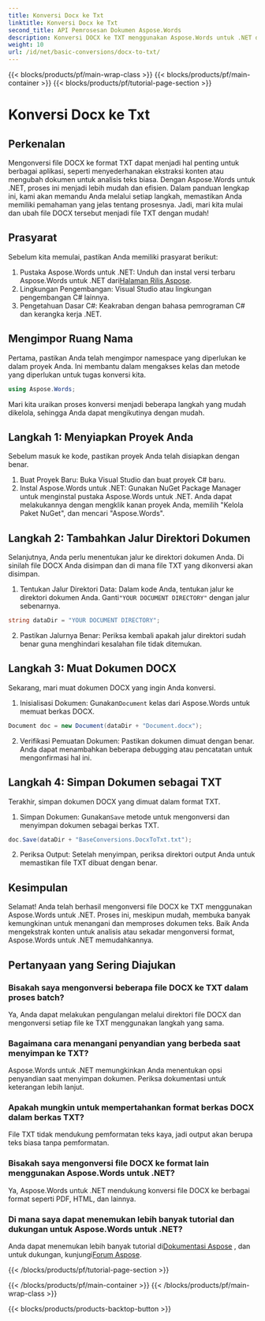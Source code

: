 ```yaml
---
title: Konversi Docx ke Txt
linktitle: Konversi Docx ke Txt
second_title: API Pemrosesan Dokumen Aspose.Words
description: Konversi DOCX ke TXT menggunakan Aspose.Words untuk .NET dengan panduan langkah demi langkah kami. Pelajari cara mengubah dokumen secara efisien dan mudah.
weight: 10
url: /id/net/basic-conversions/docx-to-txt/
---
```


{{< blocks/products/pf/main-wrap-class >}}
{{< blocks/products/pf/main-container >}}
{{< blocks/products/pf/tutorial-page-section >}}

# Konversi Docx ke Txt

## Perkenalan

Mengonversi file DOCX ke format TXT dapat menjadi hal penting untuk berbagai aplikasi, seperti menyederhanakan ekstraksi konten atau mengubah dokumen untuk analisis teks biasa. Dengan Aspose.Words untuk .NET, proses ini menjadi lebih mudah dan efisien. Dalam panduan lengkap ini, kami akan memandu Anda melalui setiap langkah, memastikan Anda memiliki pemahaman yang jelas tentang prosesnya. Jadi, mari kita mulai dan ubah file DOCX tersebut menjadi file TXT dengan mudah!

## Prasyarat

Sebelum kita memulai, pastikan Anda memiliki prasyarat berikut:

1.  Pustaka Aspose.Words untuk .NET: Unduh dan instal versi terbaru Aspose.Words untuk .NET dari[Halaman Rilis Aspose](https://releases.aspose.com/words/net/).
2. Lingkungan Pengembangan: Visual Studio atau lingkungan pengembangan C# lainnya.
3. Pengetahuan Dasar C#: Keakraban dengan bahasa pemrograman C# dan kerangka kerja .NET.

## Mengimpor Ruang Nama

Pertama, pastikan Anda telah mengimpor namespace yang diperlukan ke dalam proyek Anda. Ini membantu dalam mengakses kelas dan metode yang diperlukan untuk tugas konversi kita.

```csharp
using Aspose.Words;
```

Mari kita uraikan proses konversi menjadi beberapa langkah yang mudah dikelola, sehingga Anda dapat mengikutinya dengan mudah.

## Langkah 1: Menyiapkan Proyek Anda

Sebelum masuk ke kode, pastikan proyek Anda telah disiapkan dengan benar.

1. Buat Proyek Baru: Buka Visual Studio dan buat proyek C# baru.
2. Instal Aspose.Words untuk .NET: Gunakan NuGet Package Manager untuk menginstal pustaka Aspose.Words untuk .NET. Anda dapat melakukannya dengan mengklik kanan proyek Anda, memilih "Kelola Paket NuGet", dan mencari "Aspose.Words".

## Langkah 2: Tambahkan Jalur Direktori Dokumen

Selanjutnya, Anda perlu menentukan jalur ke direktori dokumen Anda. Di sinilah file DOCX Anda disimpan dan di mana file TXT yang dikonversi akan disimpan.

1.  Tentukan Jalur Direktori Data: Dalam kode Anda, tentukan jalur ke direktori dokumen Anda. Ganti`"YOUR DOCUMENT DIRECTORY"` dengan jalur sebenarnya.

```csharp
string dataDir = "YOUR DOCUMENT DIRECTORY";
```

2. Pastikan Jalurnya Benar: Periksa kembali apakah jalur direktori sudah benar guna menghindari kesalahan file tidak ditemukan.

## Langkah 3: Muat Dokumen DOCX

Sekarang, mari muat dokumen DOCX yang ingin Anda konversi.

1.  Inisialisasi Dokumen: Gunakan`Document` kelas dari Aspose.Words untuk memuat berkas DOCX.

```csharp
Document doc = new Document(dataDir + "Document.docx");
```

2. Verifikasi Pemuatan Dokumen: Pastikan dokumen dimuat dengan benar. Anda dapat menambahkan beberapa debugging atau pencatatan untuk mengonfirmasi hal ini.

## Langkah 4: Simpan Dokumen sebagai TXT

Terakhir, simpan dokumen DOCX yang dimuat dalam format TXT.

1.  Simpan Dokumen: Gunakan`Save` metode untuk mengonversi dan menyimpan dokumen sebagai berkas TXT.

```csharp
doc.Save(dataDir + "BaseConversions.DocxToTxt.txt");
```

2. Periksa Output: Setelah menyimpan, periksa direktori output Anda untuk memastikan file TXT dibuat dengan benar.

## Kesimpulan

Selamat! Anda telah berhasil mengonversi file DOCX ke TXT menggunakan Aspose.Words untuk .NET. Proses ini, meskipun mudah, membuka banyak kemungkinan untuk menangani dan memproses dokumen teks. Baik Anda mengekstrak konten untuk analisis atau sekadar mengonversi format, Aspose.Words untuk .NET memudahkannya.

## Pertanyaan yang Sering Diajukan

### Bisakah saya mengonversi beberapa file DOCX ke TXT dalam proses batch?

Ya, Anda dapat melakukan pengulangan melalui direktori file DOCX dan mengonversi setiap file ke TXT menggunakan langkah yang sama.

### Bagaimana cara menangani penyandian yang berbeda saat menyimpan ke TXT?

Aspose.Words untuk .NET memungkinkan Anda menentukan opsi penyandian saat menyimpan dokumen. Periksa dokumentasi untuk keterangan lebih lanjut.

### Apakah mungkin untuk mempertahankan format berkas DOCX dalam berkas TXT?

File TXT tidak mendukung pemformatan teks kaya, jadi output akan berupa teks biasa tanpa pemformatan.

### Bisakah saya mengonversi file DOCX ke format lain menggunakan Aspose.Words untuk .NET?

Ya, Aspose.Words untuk .NET mendukung konversi file DOCX ke berbagai format seperti PDF, HTML, dan lainnya.

### Di mana saya dapat menemukan lebih banyak tutorial dan dukungan untuk Aspose.Words untuk .NET?

 Anda dapat menemukan lebih banyak tutorial di[Dokumentasi Aspose](https://reference.aspose.com/words/net/) , dan untuk dukungan, kunjungi[Forum Aspose](https://forum.aspose.com/c/words/8).


{{< /blocks/products/pf/tutorial-page-section >}}

{{< /blocks/products/pf/main-container >}}
{{< /blocks/products/pf/main-wrap-class >}}

{{< blocks/products/products-backtop-button >}}
